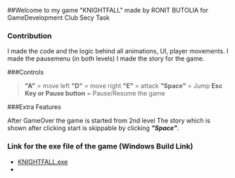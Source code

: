 ##Welcome to my game "KNIGHTFALL" made by RONIT BUTOLIA for GameDevelopment Club Secy Task


### Contribution
I made the code and the logic behind all animations, UI, player movements. I made the pausemenu (in both levels)
I made the story for the game.


###Controls
> **"A"** = move left
> **"D"** = move right
> **"E"** = attack
> **"Space"** = Jump
> **Esc Key or Pause button** = Pause/Resume the game

###Extra Features

After GameOver the game is started from 2nd level
The story which is shown after clicking start is skippable by clicking ***"Space"***.

### Link for the exe file of the game (Windows Build Link)
- [KNIGHTFALL.exe](https://drive.google.com/drive/folders/11ZEPDSise93r3cmH2DFh8znj9bhWa2BZ?usp=drive_link)
- 
